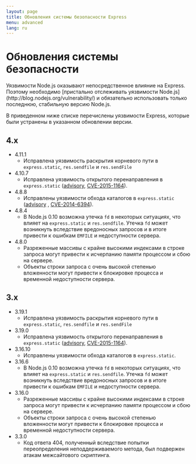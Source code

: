 ```yaml
---
layout: page
title: Обновления системы безопасности Express
menu: advanced
lang: ru
---
```


# Обновления системы безопасности

<div class="doc-box doc-notice" markdown="1">
Уязвимости Node.js оказывают непосредственное влияние на Express. Поэтому необходимо [пристально отслеживать уязвимости Node.js](http://blog.nodejs.org/vulnerability/) и обязательно использовать только последнюю, стабильную версию Node.js.
</div>

В приведенном ниже списке перечислены уязвимости Express, которые были устранены в указанном обновлении версии.

## 4.x

  * 4.11.1
    * Исправлена уязвимость раскрытия корневого пути в `express.static`, `res.sendfile` и `res.sendFile`
  * 4.10.7
    * Исправлена уязвимость открытого перенаправления в `express.static` ([advisory](https://nodesecurity.io/advisories/serve-static-open-redirect), [CVE-2015-1164](http://cve.mitre.org/cgi-bin/cvename.cgi?name=CVE-2015-1164)).
  * 4.8.8
    * Исправлены уязвимости обхода каталогов в `express.static` ([advisory](http://nodesecurity.io/advisories/send-directory-traversal) , [CVE-2014-6394](http://cve.mitre.org/cgi-bin/cvename.cgi?name=CVE-2014-6394)).
  * 4.8.4
    * В Node.js 0.10 возможна утечка `fd` в некоторых ситуациях, что влияет на `express.static` и `res.sendfile`. Утечка `fd` может возникнуть вследствие вредоносных запросов и в итоге привести к ошибкам `EMFILE` и недоступности сервера.
  * 4.8.0
    * Разреженные массивы с крайне высокими индексами в строке запроса могут привести к исчерпанию памяти процессом и сбою на сервере.
    * Объекты строки запроса с очень высокой степенью вложенности могут привести к блокировке процесса и временной недоступности сервера.

## 3.x

  * 3.19.1
    * Исправлена уязвимость раскрытия корневого пути в `express.static`, `res.sendfile` и `res.sendFile`
  * 3.19.0
    * Исправлена уязвимость открытого перенаправления в `express.static` ([advisory](https://nodesecurity.io/advisories/serve-static-open-redirect), [CVE-2015-1164](http://cve.mitre.org/cgi-bin/cvename.cgi?name=CVE-2015-1164)).
  * 3.16.10
    * Исправлены уязвимости обхода каталогов в `express.static`.
  * 3.16.6
    * В Node.js 0.10 возможна утечка `fd` в некоторых ситуациях, что влияет на `express.static` и `res.sendfile`. Утечка `fd` может возникнуть вследствие вредоносных запросов и в итоге привести к ошибкам `EMFILE` и недоступности сервера.
  * 3.16.0
    * Разреженные массивы с крайне высокими индексами в строке запроса могут привести к исчерпанию памяти процессом и сбою на сервере.
    * Объекты строки запроса с очень высокой степенью вложенности могут привести к блокировке процесса и временной недоступности сервера.
  * 3.3.0
    * Код ответа 404, полученный вследствие попытки переопределения неподдерживаемого метода, был подвержен атакам межсайтового скриптинга.
